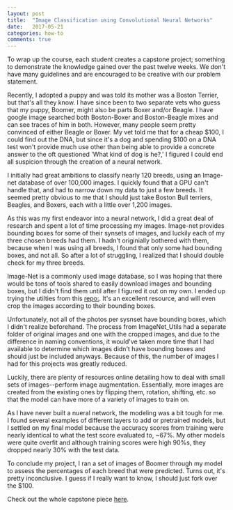 ```yaml
---
layout: post
title:  "Image Classification using Convolutional Neural Networks"
date:   2017-05-21
categories: how-to
comments: true
---
```


To wrap up the course, each student creates a capstone project; something to demonstrate the knowledge gained over the past twelve weeks. We don't have many guidelines and are encouraged to be creative with our problem statement. 

Recently, I adopted a puppy and was told its mother was a Boston Terrier, but that's all they know. I have since been to two separate vets who guess that my puppy, Boomer, might also be parts Boxer and/or Beagle. I have google image searched both Boston-Boxer and Boston-Beagle mixes and can see traces of him in both. However, many people seem pretty convinced of either Beagle or Boxer. My vet told me that for a cheap $100, I could find out the DNA, but since it's a dog and spending $100 on a DNA test won't provide much use other than being able to provide a concrete answer to the oft questioned 'What kind of dog is he?,' I figured I could end all suspicion through the creation of a neural network.

I initially had great ambitions to classify nearly 120 breeds, using an Image-net database of over 100,000 images. I quickly found that a GPU can't handle that, and had to narrow down my data to just a few breeds. It seemed pretty obvious to me that I should just take Boston Bull terriers, Beagles, and Boxers, each with a little over 1,200 images.

As this was my first endeavor into a neural network, I did a great deal of research and spent a lot of time processing my images. Image-net provides bounding boxes for some of their synsets of images, and luckily each of my three chosen breeds had them. I hadn't originially bothered with them, because when I was using all breeds, I found that only some had bounding boxes, and not all. So after a lot of struggling, I realized that I should double check for my three breeds.

Image-Net is a commonly used image database, so I was hoping that there would be tons of tools shared to easily download images and bounding boxes, but I didn't find them until after I figured it out on my own. I ended up trying the utilties from this [repo:](https://github.com/tzutalin/ImageNet_Utils). It's an excellent resource, and will even crop the images according to their bounding boxes.

Unfortunately, not all of the photos per sysnset have bounding boxes, which I didn't realize beforehand. The process from ImageNet_Utils had a separate folder of original images and one with the cropped images, and due to the difference in naming conventions, it would've taken more time that I had available to determine which images didn't have bounding boxes and should just be included anyways. Because of this, the number of images I had for this projects was greatly reduced.

Luckily, there are plenty of resources online detailing how to deal with small sets of images--perform image augmentation. Essentially, more images are created from the existing ones by flipping them, rotation, shifting, etc. so that the model can have more of a variety of images to train on.

As I have never built a nueral network, the modeling was a bit tough for me. I found several examples of different layers to add or pretrained models, but I settled on my final model because the accuracy scores from training were nearly identical to what the test score evaluated to, ~67%.  My other models were quite overfit and although training scores were high 90%s, they dropped nearly 30% with the test data.

To conclude my project, I ran a set of images of Boomer through my model to assess the percentages of each breed that were predicted. Turns out, it's pretty inconclusive. I guess if I really want to know, I should just fork over the $100. 


Check out the whole capstone piece [here](https://doyleax.github.io/Portfolio/breed-classification.html).




